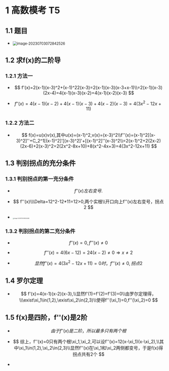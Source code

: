 # 1 高数模考 T5



## 1.1 题目

* <img src="https://cvp.oss-cn-shanghai.aliyuncs.com/picgo/202307030728683.png" alt="image-20230703072842526" style="zoom: 80%;" />



## 1.2 求f(x)的二阶导



### 1.2.1 方法一

* $$
  f'(x)=2(x-1)(x-3)^2+(x-1)^22(x-3)=2(x-1)(x-3)(x-3+x-1)\\=2(x-1)(x-3)(2x-4)=4(x-1)(x-3)(x-2)=4(x-1)(x-2)(x-3)
  $$

* 
  $$
  f''(x)=4(x-1)(x-2)+4(x-1)(x-3)+4(x-2)(x-3)=4(3x^2-12x+11)
  $$



### 1.2.2 方法二

* $$
  f(x)=u(x)v(x),其中u(x)=(x-1)^2,v(x)=(x-3)^2\\f''(x)=(x-1)^2[(x-3)^2]''+C_2^1[(x-1)^2]’[(x-3)^2]'+[(x-1)^2]''(x-3)^2\\=2(x-1)^2+2(2x-2)(2x-6)+2(x-3)^2=2(2x^2-8x+10)+8(x^2-4x+3)=4(3x^2-12x+11)
  $$



## 1.3 判别拐点的充分条件



### 1.3.1 判别拐点的第一充分条件

* $$
  f''(x)左右变号.
  $$

* $$
  f''(x)\\\Delta=12^2-12*11=12>0,两个实根\\开口向上f''(x)左右变号，拐点2
  $$

* <img src="https://cvp.oss-cn-shanghai.aliyuncs.com/picgo/202307030903534.png" alt="image-20230703090344456" style="zoom:25%;" />



### 1.3.2 判别拐点的第二充分条件

* $$
  f''(x)=0,f'''(x)\neq0
  $$

* $$
  f'''(x)=4(6x-12)=24(x-2)\neq0\Rightarrow x\neq2
  $$

* $$
  显然f''(x)=4(3x^2-12x+11)=0时，f'''(x)\neq0,拐点2
  $$



## 1.4 罗尔定理

* $$
  f'(x)=4(x-1)(x-2)(x-3),\\显然f'(1)=f'(2)=f'(3)=0\\由罗尔定理得，\\\exist\xi_1\in(1,2),\exist\xi_2\in(2,3)\\使得f''(\xi_1)=0,f''(\xi_2)=0
  $$



## 1.5 f(x)是四阶，f''(x)是2阶

* $$
  由于f''(x)是二阶，所以最多只有两个根
  $$

* $$
  综上，f''(x)=0只有两个根\xi_1,\xi_2,可以设f''(x)=12(x-\xi_1)(x-\xi_2),\\其中\xi_1\in(1,2),\xi_2\in(2,3)\\显然f''(x)在\xi_1和\xi_2两侧都变号，于是f(x)得拐点共有2个
  $$

* 
